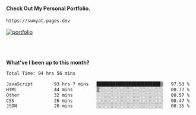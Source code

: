 #### Check Out My Personal Portfolio.
````bash
https://sumyat.pages.dev
````

<a href='https://sumyat.pages.dev/'>
    <img src='https://github.com/sumyat-aung/sumyat-aung/assets/108873224/c9b4f2be-c585-4dd3-84e1-692c3854a6d8' alt='portfolio' align='center' />
</a>


<br />
<br />


<br />
<br />

**What've I been up to this month?**

<!--START_SECTION:waka-->

```txt
Total Time: 94 hrs 56 mins

JavaScript        93 hrs 7 mins   ████████████████████████▒   97.53 %
HTML              44 mins         ▒░░░░░░░░░░░░░░░░░░░░░░░░   00.77 %
Other             32 mins         ░░░░░░░░░░░░░░░░░░░░░░░░░   00.57 %
CSS               26 mins         ░░░░░░░░░░░░░░░░░░░░░░░░░   00.47 %
JSON              20 mins         ░░░░░░░░░░░░░░░░░░░░░░░░░   00.35 %
```

<!--END_SECTION:waka-->




